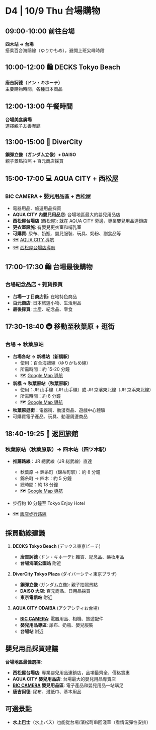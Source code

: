 # D4 | 10/9 Thu 台場購物

## **09:00-10:00** 前往台場

**四木站 → 台場**  
搭乘百合海鷗線（ゆりかもめ），避開上班尖峰時段

## **10:00-12:00** 🛍️ DECKS Tokyo Beach

**唐吉訶德（ドン・キホーテ）**  
主要購物時間，各種日本商品

## **12:00-13:00** 午餐時間

**台場美食廣場**  
選擇親子友善餐廳

## **13:00-15:00** 🤖 DiverCity

**鋼彈立像（ガンダム立像）+ DAISO**  
親子景點拍照 + 百元商店採買

## **15:00-17:00** 💻 AQUA CITY + 西松屋

### BIC CAMERA + 嬰兒用品區 + 西松屋

- 電器用品、旅遊用品採買
- **AQUA CITY 內嬰兒用品店**: 台場地區最大的嬰兒用品店
- **西松屋台場店** (西松屋): 就在 AQUA CITY 旁邊，專業嬰兒用品連鎖店
- **更衣室設施**: 有嬰兒更衣室和哺乳室
- **可購買**: 尿布、奶瓶、嬰兒服裝、玩具、奶粉、副食品等
- 🗺️ [AQUA CITY 導航](https://www.google.com/maps/dir/ダイバーシティ東京プラザ/アクアシティお台場)
- 🗺️ [西松屋台場店導航](https://www.google.com/maps/search/西松屋+台場)

## **17:00-17:30** 🛍️ 台場最後購物

### 台場紀念品店 + 雜貨採買

- **台場一丁目商店街**: 在地特色商品
- **百元商店**: 日本旅遊小物、生活用品
- **最後採買**: 土產、紀念品、零食

## **17:30-18:40** 🚇 移動至秋葉原 + 逛街

### 台場 → 秋葉原站

- **台場各站 → 新橋站（新橋駅）**
  - 使用：百合海鷗線（ゆりかもめ線）
  - 所需時間：約 15-20 分鐘
  - 🗺️ [Google Map 導航](https://www.google.com/maps/dir/お台場海浜公園駅/新橋駅)
- **新橋 → 秋葉原站（秋葉原駅）**  
  - 使用：JR 山手線（JR 山手線）或 JR 京濱東北線（JR 京浜東北線）
  - 所需時間：約 8 分鐘
  - 🗺️ [Google Map 導航](https://www.google.com/maps/dir/新橋駅/秋葉原駅)
- **秋葉原逛街**：電器街、動漫商品、遊戲中心體驗
- 可購買電子產品、玩具、動漫周邊商品

## **18:40-19:25** 🏨 返回旅館

### 秋葉原站（秋葉原駅）→ 四木站（四ツ木駅）

- **推薦路線**：JR 總武線（JR 総武線）直達  
  - 秋葉原 → 錦糸町（錦糸町駅）：約 8 分鐘
  - 錦糸町 → 四木：約 5 分鐘
  - 總時間：約 18 分鐘
  - 🗺️ [Google Map 導航](https://www.google.com/maps/dir/秋葉原駅/錦糸町駅/四ツ木駅)

- 步行約 10 分鐘至 Tokyo Enjoy Hotel
- 🗺️ [飯店步行路線](https://www.google.com/maps/dir/四ツ木駅/Tokyo+Enjoy+Hotel)

## 採買動線建議

1. **DECKS Tokyo Beach** (デックス東京ビーチ)
   - **唐吉訶德** (ドン・キホーテ): 雜貨、紀念品、藥妆用品
   - **台場海濱公園站** 附近

2. **DiverCity Tokyo Plaza** (ダイバーシティ東京プラザ)
   - **鋼彈立像** (ガンダム立像): 親子拍照景點
   - **DAISO 大店**: 百元商品、日用品採買
   - **東京電信站** 附近

3. **AQUA CITY ODAIBA** (アクアシティお台場)
   - **[BIC CAMERA](https://bobbyfun.tw/2024-01-25-2807/)**: 電器用品、相機、旅遊配件
   - **嬰兒用品專區**: 尿布、奶瓶、嬰兒服裝
   - **台場站** 附近

## 嬰兒用品採買建議

**台場地區最佳選擇:**

- **西松屋台場店**: 專業嬰兒用品連鎖店，品項最齊全，價格實惠
- **AQUA CITY 嬰兒用品店**: 台場最大的嬰兒用品專賣店
- **[BIC CAMERA](https://bobbyfun.tw/2024-01-25-2807/) 嬰兒用品區**: 電子產品和嬰兒用品一站購足
- **唐吉訶德**: 尿布、濽紙巾、基本用品

## 可選景點

- **水上巴士**（水上バス）也能從台場/濱松町串回淺草（看情況彈性安排）
